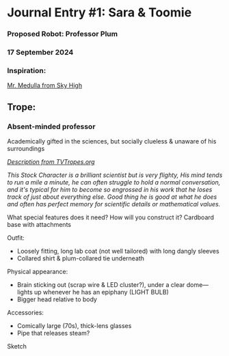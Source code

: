 # Journal Entry #1: Sara & Toomie
### Proposed Robot: Professor Plum
### 17 September 2024

### Inspiration: 
[Mr. Medulla from Sky High](https://www.youtube.com/embed/RlYomXXCsZc?si=-aU2hva91_QX-IDG)

## Trope: 
### Absent-minded professor </br>
Academically gifted in the sciences, but socially clueless & unaware of his surroundings

*[Description from TVTropes.org](https://tvtropes.org/pmwiki/pmwiki.php/Main/AbsentMindedProfessor)*

*This Stock Character is a brilliant scientist but is very flighty, His mind tends to run a mile a minute, he can often struggle to hold a normal conversation, and it's typical for him to become so engrossed in his work that he loses track of just about everything else. Good thing he is good at what he does and often has perfect memory for scientific details or mathematical values.*

What special features does it need? How will you construct it? 
Cardboard base with attachments

Outfit:
- Loosely fitting, long lab coat (not well tailored) with long dangly sleeves
- Collared shirt & plum-collared tie underneath

Physical appearance:
- Brain sticking out (scrap wire & LED cluster?), under a clear dome— lights up whenever he has an epiphany (LIGHT BULB)
- Bigger head relative to body

Accessories:
- Comically large (70s), thick-lens glasses
- Pipe that releases steam?

Sketch
